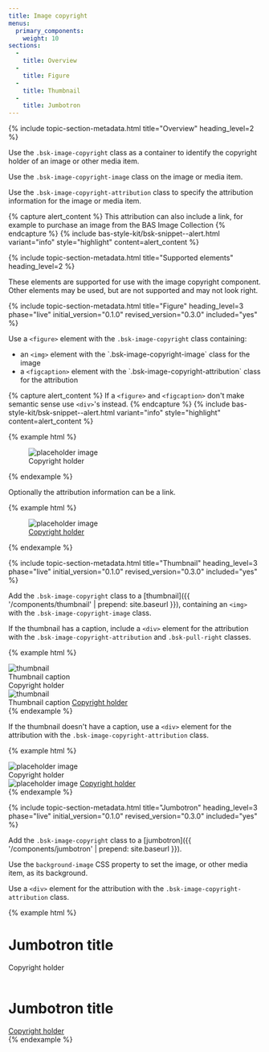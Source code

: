 ```yaml
---
title: Image copyright
menus:
  primary_components:
    weight: 10
sections:
  -
    title: Overview
  -
    title: Figure
  -
    title: Thumbnail
  -
    title: Jumbotron
---
```


{% include topic-section-metadata.html
  title="Overview"
  heading_level=2
%}

Use the `.bsk-image-copyright` class as a container to identify the copyright holder of an image or other media item.

Use the `.bsk-image-copyright-image` class on the image or media item.

Use the `.bsk-image-copyright-attribution` class to specify the attribution information for the image or media item.

{% capture alert_content %}
This attribution can also include a link, for example to purchase an image from the BAS Image Collection
{% endcapture %}
{% include bas-style-kit/bsk-snippet--alert.html
  variant="info"
  style="highlight"
  content=alert_content
%}

{% include topic-section-metadata.html
  title="Supported elements"
  heading_level=2
%}

These elements are supported for use with the image copyright component. Other elements may be used, but are not
supported and may not look right.

{% include topic-section-metadata.html
  title="Figure"
  heading_level=3
  phase="live"
  initial_version="0.1.0"
  revised_version="0.3.0"
  included="yes"
%}

Use a <code>&lt;figure&gt;</code> element with the `.bsk-image-copyright` class containing:
<ul>
  <li>an <code>&lt;img&gt;</code> element with the `.bsk-image-copyright-image` class for the image</li>
  <li>a <code>&lt;figcaption&gt;</code> element with the `.bsk-image-copyright-attribution` class for the attribution</li>
</ul>

{% capture alert_content %}
If a <code>&lt;figure&gt;</code> and <code>&lt;figcaption&gt;</code> don't make semantic sense use
<code>&lt;div&gt;</code>'s instead.
{% endcapture %}
{% include bas-style-kit/bsk-snippet--alert.html
  variant="info"
  style="highlight"
  content=alert_content
%}

{% example html %}
<figure class="bsk-image-copyright">
  <img class="bsk-image-copyright-image" src="{{ '/img/placeholder-800-600.png' | prepend: site.baseurl }}" alt="placeholder image">
  <figcaption class="bsk-image-copyright-attribution">Copyright holder</figcaption>
</figure>
{% endexample %}

Optionally the attribution information can be a link.

{% example html %}
<figure class="bsk-image-copyright">
  <img class="bsk-image-copyright-image" src="{{ '/img/placeholder-800-600.png' | prepend: site.baseurl }}" alt="placeholder image">
  <figcaption class="bsk-image-copyright-attribution"><a href="https://www.example.com">Copyright holder</a></figcaption>
</figure>
{% endexample %}

{% include topic-section-metadata.html
  title="Thumbnail"
  heading_level=3
  phase="live"
  initial_version="0.1.0"
  revised_version="0.3.0"
  included="yes"
%}

Add the `.bsk-image-copyright` class to a [thumbnail]({{ '/components/thumbnail' | prepend: site.baseurl }}),
containing an <code>&lt;img&gt;</code> with the `.bsk-image-copyright-image` class.

If the thumbnail has a caption, include a <code>&lt;div&gt;</code> element for the attribution with the
`.bsk-image-copyright-attribution` and `.bsk-pull-right` classes.

{% example html %}
<!-- Thumbnail using a div element with a caption -->
<div class="bsk-thumbnail bsk-thumbnail-default bsk-image-copyright">
  <img class="bsk-image-copyright-image" src="{{ '/img/placeholder-800-600.png' | prepend: site.baseurl }}" alt="thumbnail">
  <div class="bsk-caption">
    Thumbnail caption
    <div class="bsk-image-copyright-attribution bsk-pull-right">Copyright holder</div>
  </div>
</div>

<!-- Thumbnail using a div element with a caption and linked attribution -->
<div class="bsk-thumbnail bsk-thumbnail-default bsk-image-copyright">
  <img class="bsk-image-copyright-image" src="{{ '/img/placeholder-800-600.png' | prepend: site.baseurl }}" alt="thumbnail">
  <div class="bsk-caption">
    Thumbnail caption
    <a href="https://www.example.com" class="bsk-image-copyright-attribution bsk-pull-right">Copyright holder</a>
  </div>
</div>
{% endexample %}

If the thumbnail doesn't have a caption, use a <code>&lt;div&gt;</code> element for the attribution with the
`.bsk-image-copyright-attribution` class.

{% example html %}
<!-- Thumbnail using a div element without a caption -->
<div class="bsk-thumbnail bsk-thumbnail-default bsk-image-copyright">
  <img class="bsk-image-copyright-image" src="{{ '/img/placeholder-800-600.png' | prepend: site.baseurl }}" alt="placeholder image">
  <div class="bsk-image-copyright-attribution">Copyright holder</div>
</div>

<!-- Thumbnail using a div element without a caption but with a linked attribution -->
<div class="bsk-thumbnail bsk-thumbnail-default bsk-image-copyright">
  <img class="bsk-image-copyright-image" src="{{ '/img/placeholder-800-600.png' | prepend: site.baseurl }}" alt="placeholder image">
  <a href="https://www.example.com" class="bsk-image-copyright-attribution">Copyright holder</a>
</div>
{% endexample %}

{% include topic-section-metadata.html
  title="Jumbotron"
  heading_level=3
  phase="live"
  initial_version="0.1.0"
  revised_version="0.3.0"
  included="yes"
%}

Add the `.bsk-image-copyright` class to a [jumbotron]({{ '/components/jumbotron' | prepend: site.baseurl }}).

Use the `background-image` CSS property to set the image, or other media item, as its background.

Use a <code>&lt;div&gt;</code> element for the attribution with the `.bsk-image-copyright-attribution` class.

{% example html %}
<div class="bsk-jumbotron bsk-jumbotron-default bsk-image-copyright">
  <h1>Jumbotron title</h1>
  <div class="bsk-image-copyright-attribution">Copyright holder</div>
</div>

<br />

<!-- With linked attribution -->
<div class="bsk-jumbotron bsk-jumbotron-default bsk-image-copyright">
  <h1>Jumbotron title</h1>
  <a href="https://www.example.com" class="bsk-image-copyright-attribution">Copyright holder</a>
</div>
{% endexample %}
